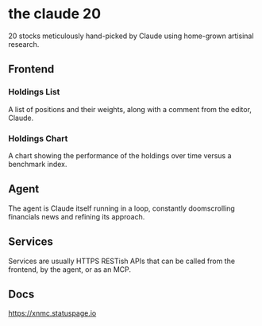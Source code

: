 # the claude 20
20 stocks meticulously hand-picked by Claude using home-grown artisinal research.

## Frontend
### Holdings List
A list of positions and their weights, along with a comment from the editor, Claude.

### Holdings Chart
A chart showing the performance of the holdings over time versus a benchmark index.

## Agent
The agent is Claude itself running in a loop, constantly doomscrolling financials news and refining its approach.

## Services
Services are usually HTTPS RESTish APIs that can be called from the frontend, by the agent, or as an MCP.

## Docs
https://xnmc.statuspage.io
